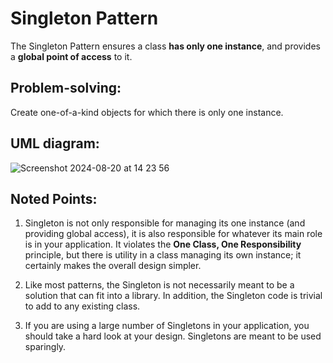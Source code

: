 # Singleton Pattern
The Singleton Pattern ensures a class **has only one instance**, and provides a **global point of access** to it.

## Problem-solving:
Create one-of-a-kind objects for which there is only one instance.

## UML diagram:
![Screenshot 2024-08-20 at 14 23 56](https://github.com/user-attachments/assets/bbe0dd25-751b-496f-bcbf-7cdbab9439ab)

## Noted Points:
1. Singleton is not only responsible for managing its one instance (and providing global access), it is also responsible for whatever its main role is in your application.
It violates the **One Class, One Responsibility** principle, but there is utility in a class managing its own instance; it certainly makes the overall design simpler.

2. Like most patterns, the Singleton is not necessarily meant to be a solution that can fit into a library.
In addition, the Singleton code is trivial to add to any existing class.

3. If you are using a large number of Singletons in your application, you should take a hard look at your design. Singletons are meant to be used sparingly.
